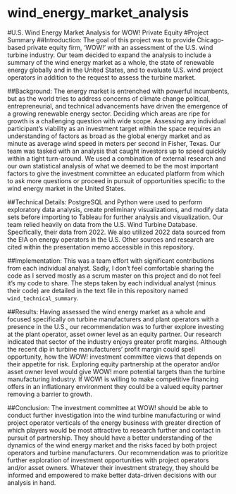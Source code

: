 # wind_energy_market_analysis
#U.S. Wind Energy Market Analysis for WOW! Private Equity
#Project Summary
##Introduction:
The goal of this project was to provide Chicago-based private equity firm, ‘WOW!’ with an assessment of the U.S. wind turbine industry. Our team decided to expand the analysis to include a summary of the wind energy market as a whole, the state of renewable energy globally and in the United States, and to evaluate U.S. wind project operators in addition to the request to assess the turbine market. 

##Background:
The energy market is entrenched with powerful incumbents, but as the world tries to address concerns of climate change political, entrepreneurial, and technical advancements have driven the emergence of a growing renewable energy sector. Deciding which areas are ripe for growth is a challenging question with wide scope. Assessing any individual participant’s viability as an investment target within the space requires an understanding of factors as broad as the global energy market and as minute as average wind speed in meters per second in Fisher, Texas. Our team was tasked with an analysis that caught investors up to speed quickly within a tight turn-around. We used a combination of external research and our own statistical analysis of what we deemed to be the most important factors to give the investment committee an educated platform from which to ask more questions or proceed in pursuit of opportunities specific to the wind energy market in the United States. 

##Technical Details:
PostgreSQL and Python were used to perform exploratory data analysis, create preliminary visualizations, and modify data sets before importing to Tableau for further analysis and visualization. Our team relied heavily on data from the U.S. Wind Turbine Database. Specifically, their data from 2022. We also utilized 2022 data sourced from the EIA on energy operators in the U.S. Other sources and research are cited within the presentation memo accessible in this repository.

##Implementation:
This was a team effort with significant contributions from each individual analyst. Sadly, I don’t feel comfortable sharing the code as I served mostly as a scrum master on this project and do not feel it’s my code to share. The steps taken by each individual analyst (minus their code) are detailed in the text file in this repository named `wind_technical_summary`. 

##Results:
Having assessed the wind energy market as a whole and focused specifically on turbine manufacturers and plant operators with a presence in the U.S., our recommendation was to further explore investing at the plant operator, asset owner level as an equity partner. Our research indicated that sector of the industry enjoys greater profit margins. Although the recent dip in turbine manufacturers’ profit margin could spell opportunity, how the WOW! investment committee views that depends on their appetite for risk. Exploring equity partnership at the operator and/or asset owner level would give WOW! more potential targets than the turbine manufacturing industry. If WOW! is willing to make competitive financing offers in an inflationary environment they could be a valued equity partner removing a barrier to growth. 

##Conclusion:
The investment committee at WOW! should be able to conduct further investigation into the wind turbine manufacturing or wind project operator verticals of the energy business with greater direction of which players would be most attractive to research further and contact in pursuit of partnership. They should have a better understanding of the dynamics of the wind energy market and the risks faced by both project operators and turbine manufacturers. Our recommendation was to prioritize further exploration of investment opportunities with project operators and/or asset owners. Whatever their investment strategy, they should be informed and empowered to make better data-driven decisions with our analysis in hand.
